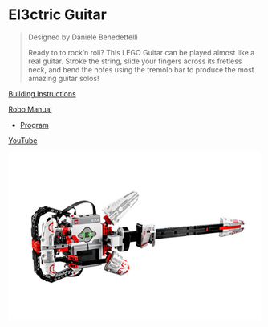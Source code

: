 # El3ctric Guitar

> Designed by Daniele Benedettelli
>
> Ready to to rock’n roll? This LEGO Guitar can be played almost like a real guitar. Stroke the string, slide your fingers across its fretless neck, and bend the notes using the tremolo bar to produce the most amazing guitar solos!

[Building Instructions](https://www.lego.com/cdn/cs/set/assets/blt4e3bb67a2139cfef/EL3CTRIC_GUITAR.pdf)

[Robo Manual](https://robomanuals.com/product/el3ctric-guitar)
- [Program](https://drive.google.com/file/d/1P0wvE2urvn9tI3aenBrgF6M89YkXE034/view)

[YouTube](https://www.youtube.com/watch?v=7AkfAOSCwPU)

![](El3ctric-Guitar.jpg)
